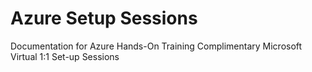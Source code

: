 # Azure Setup Sessions
Documentation for Azure Hands-On Training Complimentary Microsoft Virtual 1:1 Set-up Sessions 
